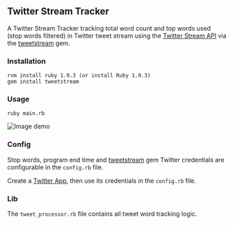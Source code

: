 ## Twitter Stream Tracker
A Twitter Stream Tracker tracking total word count and top words used (stop 
words filtered) in Twitter tweet stream using the
[Twitter Stream API](https://dev.twitter.com/streaming/overview) via
the [tweetstream](https://github.com/tweetstream/tweetstream) gem.

### Installation

    rvm install ruby 1.9.3 (or install Ruby 1.9.3)
    gem install tweetstream

### Usage

    ruby main.rb


![Image demo](https://raw.github.com/bry/twitter_stream_tracker/master/results.png)

### Config

Stop words, program end time and
[tweetstream](https://github.com/tweetstream/tweetstream) gem Twitter
credentials are configurable in the `config.rb` file.

Create a [Twitter App](https://apps.twitter.com/), then use its credentials in
the `config.rb` file.

### Lib

The `tweet_processor.rb` file contains all tweet word tracking logic.
